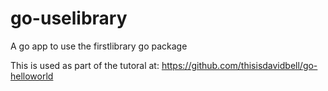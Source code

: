 # go-uselibrary
A go app to use the firstlibrary go package

This is used as part of the tutoral at: https://github.com/thisisdavidbell/go-helloworld
